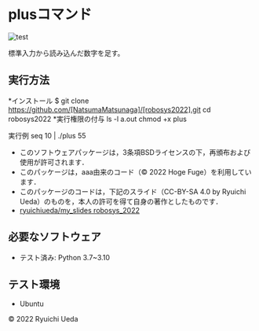 # plusコマンド
![test](https://github.com/NatsumaMatsunaga/robosys2022/actions/workflows/test.yml/badge.svg)

標準入力から読み込んだ数字を足す。

## 実行方法
*インストール
$ git clone https://github.com/[NatsumaMatsunaga]/[robosys2022].git
cd robosys2022
*実行権限の付与
ls -l a.out
chmod +x plus


実行例
seq 10 | ./plus
55

 * このソフトウェアパッケージは，3条項BSDライセンスの下，再頒布および使用が許可されます．
  * このパッケージは，aaa由来のコード（© 2022 Hoge Fuge）を利用しています．
  * このパッケージのコードは，下記のスライド（CC-BY-SA 4.0 by Ryuichi Ueda）のものを，本人の許可を得て自身の著作としたものです．
  * [ryuichiueda/my_slides robosys_2022](https://github.com/ryuichiueda/my_slides/tree/master/robosys_2022)

 ## 必要なソフトウェア
 * テスト済み: Python 3.7~3.10
 
 ## テスト環境
 * Ubuntu
 
 © 2022 Ryuichi Ueda

